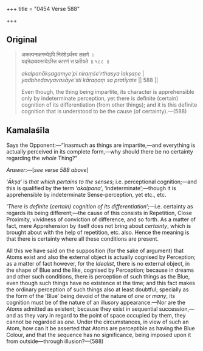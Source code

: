 +++
title = "0454 Verse 588"

+++
## Original 
>
> अकल्पनाक्षगम्येऽपि निरंशेऽर्थस्य लक्षणे ।  
> यद्भेदव्यवसायेऽस्ति कारणं स प्रतीयते ॥ ५८८ ॥ 
>
> *akalpanākṣagamye'pi niraṃśe'rthasya lakṣaṇe* \|  
> *yadbhedavyavasāye'sti kāraṇaṃ sa pratīyate* \|\| 588 \|\| 
>
> Even though, the thing being impartite, its character is apprehensible only by indeterminate perception, yet there is definite (certain) cognition of its differentiation (from other things); and it is this definite cognition that is understood to be the cause (of certainty).—(588)



## Kamalaśīla

Says the Opponent:—“Inasmuch as things are impartite,—and everything is actually perceived in its complete form,—why should there be no certainty regarding the *whole* Thing?”

*Answer*:—[*see verse 588 above*]

‘*Ākṣa*’ is *that which pertains to the senses*; i.e. perceptional cognition;—and this is qualified by the term ‘*akalpana*’, ‘indeterminate’;—though it is apprehensible by indeterminate Sense-perception, yet etc., etc.

‘*There is definite* (*certain) cognition of its differentiation*’;—i.e. certainty as regards its being different;—the cause of this consists in Repetition, Close Proximity, vividness of conviction of difference, and so forth. As a matter of fact, mere Apprehension by itself does not bring about *certainty*, which is brought about with the help of repetition, etc. also. Hence the meaning is that there is certainty where all these conditions are present.

All this we have said on the supposition (for the sake of argument) that Atoms exist and also the external object is actually cognised by Perception; as a matter of fact however, for the *Idealist*, there is no external object, in the shape of Blue and the like, cognised by Perception; because in dreams and other such conditions, there is perception of such things as the Blue, even though such things have no existence at the time; and this fact makes the ordinary perception of such things also at least doubtful; specially as the form of the ‘Blue’ being devoid of the nature of *one* or *many*, its cognition must be of the nature of an illusory appearance.—Nor are the *Atoms* admitted as existent; because they exist in sequential succession,—and as they vary in regard to the point of space occupied by them, they cannot be regarded as *one*. Under the circumstances, in view of such an Atom, how can it be asserted that Atoms are perceptible as having the Blue Colour, and that the sequence has no significance, being imposed upon it from outside—through illusion?—(588)


